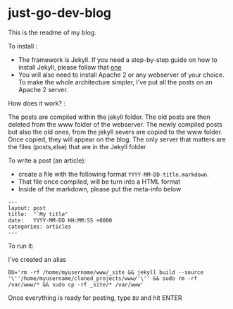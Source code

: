 # just-go-dev-blog

This is the readme of my blog.

To install : 

- The framework is Jekyll. If you need a step-by-step guide on how to install Jekyll, 
please follow that [one](https://computingforgeeks.com/how-to-install-jekyll-on-ubuntu-18-04/) 
- You will also need to install Apache 2 or any webserver of your choice. To make the whole 
architecture simpler, I've put all the posts on an Apache 2 server. 


How does it work? :

The posts are compiled within the jekyll folder. The old posts are then deleted from the www folder of the webserver.
The newly compiled posts but also the old ones, from the jekyll severs are copied to the www folder. 
Once copied, they will appear on the blog.
The only server that matters are the files (posts,else) that are in the Jekyll folder


To write a post (an article):

- create a file with the following format `YYYY-MM-DD-title.markdown`.
- That file once compiled, will be turn into a HTML format 
- Inside of the markdown, please put the meta-info below

```
---
layout: post
title:  "`My title"
date:   YYYY-MM-DD HH:MM:SS +0000
categories: articles
---
``` 

To run it:

I've created an alias 

`BU='rm -rf /home/myusername/www/_site && jekyll build --source '\''/home/myusername/cloned_projects/www/'\'' && sudo rm -rf /var/www/* && sudo cp -rf _site/* /var/www'`

Once everything is ready for posting, type `BU` and hit ENTER
